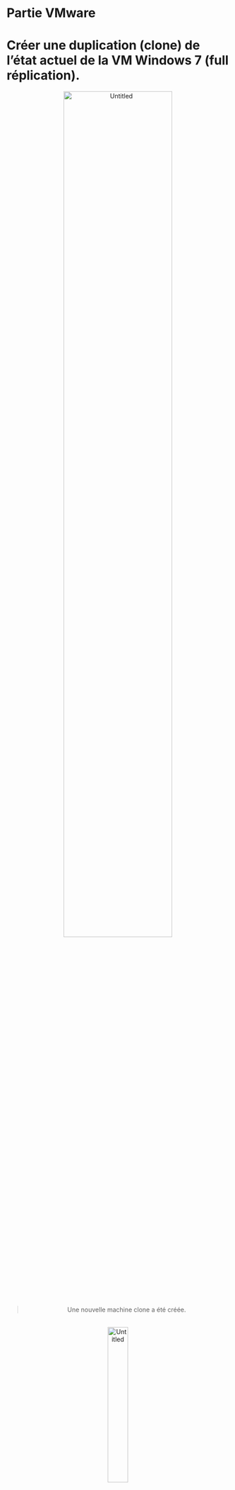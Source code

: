 # **Partie VMware**

# Créer une duplication (clone) de l’état actuel de la VM Windows 7 (full réplication).

<center>
<div style="text-align:center;"></div>
  <img src="Cloud%20virtualisation%200df1c723f6554204aac3fdc12b061b18/Untitled.png" alt="Untitled" width="70%">
</div>

> Une nouvelle machine clone a été créée.


<br>

<div style="text-align:center;">
  <img src="Cloud%20virtualisation%200df1c723f6554204aac3fdc12b061b18/Untitled%201.png" alt="Untitled" width="30%">
</div>

<br>
<br>
<br>
<br>
<br>

# Configurer un partage de fichiers entre la VM et l'hôte.


> - On doit d’abord aller vers les parametre de machine viruelle → options → Shared Folder  et le modifier vers “Always enabled” et ajouter le chemain du dossier dans la machine host
>- On doit installer Vmware Tools pour qu’on puisse faire le partage entre la machine host et guest.
>- On peut voire que le fichier est bien partage entre la machine host et guest.



<div style="text-align:center;">
  <img src="Cloud%20virtualisation%200df1c723f6554204aac3fdc12b061b18/Untitled%202.png" alt="Untitled" width="70%">
</div>


<div style="text-align:center;">
  <img src="Cloud%20virtualisation%200df1c723f6554204aac3fdc12b061b18/Untitled%203.png" alt="Untitled" width="70%">
</div>

<div style="text-align:center;">
  <img src="Cloud%20virtualisation%200df1c723f6554204aac3fdc12b061b18/Untitled%204.png" alt="Untitled" width="70%">
</div>

<div style="text-align:center;">
  <img src="Cloud%20virtualisation%200df1c723f6554204aac3fdc12b061b18/Untitled%205.png" alt="Untitled" width="70%">
</div>

<br>
<br>
<br>
<br>
<br>
<br>
<br>
<br>
<br>

# Configurer un partage des périphériques entre la VM et l'hôte.


> On ajoute un nouveau périphériques. et on notice que l’on peut voire sur la machine host et guest



<div style="text-align:center;">
  <img src="Cloud%20virtualisation%200df1c723f6554204aac3fdc12b061b18/Untitled%206.png" alt="Untitled" width="70%">
</div>

# Créer et restaurer une image instantanée (snapshot) pour la VM Windows 7.


 > Pour prendre une snapshot dans vmware , on clique sur VM → Snapshot → Take Snapshot



<div style="text-align:center;">
  <img src="Cloud%20virtualisation%200df1c723f6554204aac3fdc12b061b18/Untitled%207.png" alt="Untitled" width="90%">
</div>


 > Pour restaurer un snaphshot on clique sur : revert to Snapshot : Snapshot windows 7 , et on va voire qu’on a reviendrai dans la meme etat et la position ou on a creee le snapshot


<br>
<br>
<br>

# Mettre les VMs dans un réseau privé (Host-Only) :

<div style="text-align:center;">
  <img src="Cloud%20virtualisation%200df1c723f6554204aac3fdc12b061b18/Untitled%208.png" alt="Untitled" width="100%">
</div>


 > l’intervalle de reseau et de 192.168.157.128 → 192.168.157.254



### Ip address pour Windows 7 et Ubuntu

<div style="text-align:center;">
  <img src="Cloud%20virtualisation%200df1c723f6554204aac3fdc12b061b18/Untitled%209.png" alt="Untitled" width="70%">
</div>

<div style="text-align:center;">
  <img src="Cloud%20virtualisation%200df1c723f6554204aac3fdc12b061b18/Untitled%2010.png" alt="Untitled" width="70%">
</div>


192.168.221.3

<br>
<br>

<div style="text-align:center;">
  <img src="Cloud%20virtualisation%200df1c723f6554204aac3fdc12b061b18/Untitled%2011.png" alt="Untitled" width="70%">
</div>

192.168.221.4

> toutes le machine sont dans le meme reseau

> On teste la connectivite

<div style="text-align:center;">
  <img src="Cloud%20virtualisation%200df1c723f6554204aac3fdc12b061b18/Untitled%2012.png" alt="Untitled" width="70%">
</div>

<div style="text-align:center;">
  <img src="Cloud%20virtualisation%200df1c723f6554204aac3fdc12b061b18/Untitled%2013.png" alt="Untitled" width="70%">
</div>

<div style="text-align:center;">
  <img src="Cloud%20virtualisation%200df1c723f6554204aac3fdc12b061b18/Untitled%2014.png" alt="Untitled" width="70%">
</div>





# Mettre les VMs sur le mode de réseau virtuel NAT

<div style="text-align:center;">
  <img src="Cloud%20virtualisation%200df1c723f6554204aac3fdc12b061b18/Untitled%2015.png" alt="Untitled" width="70%">
</div>

<div style="text-align:center;">
  <img src="Cloud%20virtualisation%200df1c723f6554204aac3fdc12b061b18/Untitled%2016.png" alt="Untitled" width="70%">
</div>

192.168.26.128

<div style="text-align:center;">
  <img src="Cloud%20virtualisation%200df1c723f6554204aac3fdc12b061b18/Untitled%2017.png" alt="Untitled" width="70%">
</div>

192.168.26.129

<div style="text-align:center;">
  <img src="Cloud%20virtualisation%200df1c723f6554204aac3fdc12b061b18/Untitled%2018.png" alt="Untitled" width="70%">
</div>

>ping de les vm vers l’hote

<div style="text-align:center;">
  <img src="Cloud%20virtualisation%200df1c723f6554204aac3fdc12b061b18/Untitled%2019.png" alt="Untitled" width="70%">
</div>

>acceder vers l’internet a partir les vms

<div style="text-align:center;">
  <img src="Cloud%20virtualisation%200df1c723f6554204aac3fdc12b061b18/Untitled%2020.png" alt="Untitled" width="70%">
</div>

## Port forwarding

<div style="text-align:center;">
  <img src="Cloud%20virtualisation%200df1c723f6554204aac3fdc12b061b18/Untitled%2021.png" alt="Untitled" width="60%">
</div>


 >on peut acceder vers le server apache a travers notre host



<div style="text-align:center;">
  <img src="Cloud%20virtualisation%200df1c723f6554204aac3fdc12b061b18/Untitled%2022.png" alt="Untitled" width="70%">
</div>


# 8. Mettre les VMs sur le mode de réseau virtuel Bridged.

<div style="text-align:center;">
  <img src="Cloud%20virtualisation%200df1c723f6554204aac3fdc12b061b18/Untitled%2023.png" alt="Untitled" width="70%">
</div>

## L’attribution des addresses IPHost

<div style="text-align:center;">
  <img src="Cloud%20virtualisation%200df1c723f6554204aac3fdc12b061b18/Untitled%2024.png" alt="Untitled" width="70%">
</div>

Ubuntu→ 192.168.34.211

<div style="text-align:center;">
  <img src="Cloud%20virtualisation%200df1c723f6554204aac3fdc12b061b18/Untitled%2025.png" alt="Untitled" width="70%">
</div>

Windows7 → 192.168.34.45

<div style="text-align:center;">
  <img src="Cloud%20virtualisation%200df1c723f6554204aac3fdc12b061b18/Untitled%2026.png" alt="Untitled" width="70%">
</div>
                                                                Host → 192.168.34.99


 >Toutes les machine sont dans le meme sous reseau , et la machine host est connecte a l’internet (on peut pinger 8.8.8.8)
Le pasrelle par default est : 192.168.34.215



## Teste de connectivite entre les machines

<div style="text-align:center;">
  <img src="Cloud%20virtualisation%200df1c723f6554204aac3fdc12b061b18/Untitled%2027.png" alt="Untitled" width="70%">
</div>

>ping ubuntu vers windows7

<div style="text-align:center;">
  <img src="Cloud%20virtualisation%200df1c723f6554204aac3fdc12b061b18/Untitled%2028.png" alt="Untitled" width="70%">
</div>

>ping windows7 vers ubuntu

<div style="text-align:center;">
  <img src="Cloud%20virtualisation%200df1c723f6554204aac3fdc12b061b18/Untitled%2029.png" alt="Untitled" width="70%">
</div>


>ping windows ver ubuntu et windows7

## Teste de connectivite vers l’internet

<div style="text-align:center;">
  <img src="Cloud%20virtualisation%200df1c723f6554204aac3fdc12b061b18/Untitled%2030.png" alt="Untitled" width="70%">
</div>

>Windows7 peut connecter a l’internet

<div style="text-align:center;">
  <img src="Cloud%20virtualisation%200df1c723f6554204aac3fdc12b061b18/Untitled%2031.png" alt="Untitled" width="70%">
</div>

>Ubuntu peut connecter a l’internet

# 9. Mettre les deux VMs sur deux modes de réseau virtuel différents (une VM sur le Nat et autre sur Host-Only)


 >Le server DHCP est desactive dans les deux vm
Windows7 → NAT
Ubuntu → Host-Only



<div style="text-align:center;">
  <img src="Cloud%20virtualisation%200df1c723f6554204aac3fdc12b061b18/Untitled%2032.png" alt="Untitled" width="70%">
</div>


 >On va attribuer un ip static pour chacune des machines virtuelles



<div style="text-align:center;">
  <img src="Cloud%20virtualisation%200df1c723f6554204aac3fdc12b061b18/Untitled%2033.png" alt="Untitled" width="70%">
</div>

<div style="text-align:center;">
  <img src="Cloud%20virtualisation%200df1c723f6554204aac3fdc12b061b18/Untitled%2034.png" alt="Untitled" width="70%">
</div>

ip ubuntu : 192.168.1.21

ip windows7 : 192.168.1.20


<div style="text-align:center;">
  <img src="Cloud%20virtualisation%200df1c723f6554204aac3fdc12b061b18/Untitled%2035.png" alt="Untitled" width="70%">
</div>

> On peut pas faire une connection entre  le windows et ubuntu